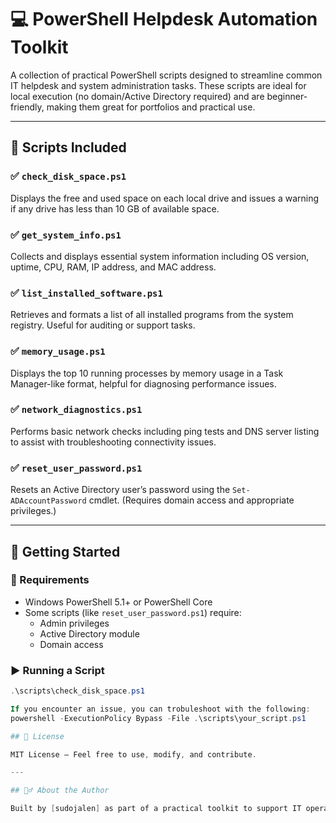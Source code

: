 # 💻 PowerShell Helpdesk Automation Toolkit

A collection of practical PowerShell scripts designed to streamline common IT helpdesk and system administration tasks. These scripts are ideal for local execution (no domain/Active Directory required) and are beginner-friendly, making them great for portfolios and practical use.

---

## 📂 Scripts Included

### ✅ `check_disk_space.ps1`
Displays the free and used space on each local drive and issues a warning if any drive has less than 10 GB of available space.

### ✅ `get_system_info.ps1`
Collects and displays essential system information including OS version, uptime, CPU, RAM, IP address, and MAC address.

### ✅ `list_installed_software.ps1`
Retrieves and formats a list of all installed programs from the system registry. Useful for auditing or support tasks.

### ✅ `memory_usage.ps1`
Displays the top 10 running processes by memory usage in a Task Manager-like format, helpful for diagnosing performance issues.

### ✅ `network_diagnostics.ps1`
Performs basic network checks including ping tests and DNS server listing to assist with troubleshooting connectivity issues.

### ✅ `reset_user_password.ps1`
Resets an Active Directory user’s password using the `Set-ADAccountPassword` cmdlet. (Requires domain access and appropriate privileges.)

---

## 🚀 Getting Started

### 🔧 Requirements
- Windows PowerShell 5.1+ or PowerShell Core
- Some scripts (like `reset_user_password.ps1`) require:
  - Admin privileges
  - Active Directory module
  - Domain access

### ▶️ Running a Script
```powershell
.\scripts\check_disk_space.ps1

If you encounter an issue, you can trobuleshoot with the following:
powershell -ExecutionPolicy Bypass -File .\scripts\your_script.ps1

## 📌 License

MIT License — Feel free to use, modify, and contribute.

---

## 🙋‍♂️ About the Author

Built by [sudojalen] as part of a practical toolkit to support IT operations and demonstrate hands-on scripting ability.
